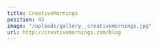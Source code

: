```yaml
---
title: CreativeMornings
position: 43
image: "/uploads/gallery__creativemornings.jpg"
url: http://creativemornings.com/blog
---
```



